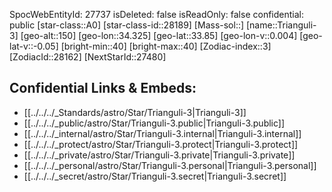 ﻿---
location: [33.85,-34.325,150]
type: Star
tags:
- astro/Star

---
SpocWebEntityId: 27737
isDeleted: false
isReadOnly: false
confidential: public
[star-class::A0]
[star-class-id::28189]
[Mass-sol::]
[name::Trianguli-3]
[geo-alt::150]
[geo-lon::34.325]
[geo-lat::33.85]
[geo-lon-v::0.004]
[geo-lat-v::-0.05]
[bright-min::40]
[bright-max::40]
[Zodiac-index::3]
[ZodiacId::28162]
[NextStarId::27480]



## Confidential Links & Embeds: 
- [[../../../_Standards/astro/Star/Trianguli-3|Trianguli-3]] 
- [[../../../_public/astro/Star/Trianguli-3.public|Trianguli-3.public]] 
- [[../../../_internal/astro/Star/Trianguli-3.internal|Trianguli-3.internal]] 
- [[../../../_protect/astro/Star/Trianguli-3.protect|Trianguli-3.protect]] 
- [[../../../_private/astro/Star/Trianguli-3.private|Trianguli-3.private]] 
- [[../../../_personal/astro/Star/Trianguli-3.personal|Trianguli-3.personal]] 
- [[../../../_secret/astro/Star/Trianguli-3.secret|Trianguli-3.secret]] 

